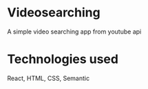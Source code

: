 # Videosearching
A simple video searching app from youtube api

# Technologies used
React, HTML, CSS, Semantic 


